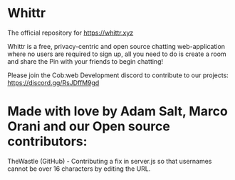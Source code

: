 # Whittr
The official repository for https://whittr.xyz

Whittr is a free, privacy-centric and open source chatting web-application where no users are required to sign up, all you need to do is create a room and share the Pin with your friends to begin chatting!

Please join the Cob:web Development discord to contribute to our projects: https://discord.gg/RsJDffM9gd

# Made with love by Adam Salt, Marco Orani and our Open source contributors: 

TheWastle (GitHub) - Contributing a fix in server.js so that usernames cannot be over 16 characters by editing the URL.
